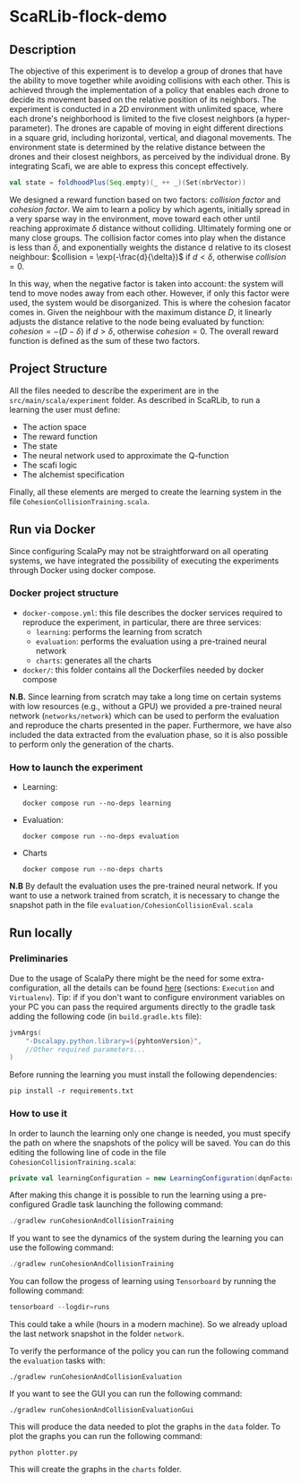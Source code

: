 # ScaRLib-flock-demo

## Description

The objective of this experiment is to develop a group of drones that have the ability to move together while avoiding collisions with each other. This is achieved through the implementation of a policy that enables each drone to decide its movement based on the relative position of its neighbors. The experiment is conducted in a 2D environment with unlimited space, where each drone's neighborhood is limited to the five closest neighbors (a hyper-parameter). The drones are capable of moving in eight different directions in a square grid, including horizontal, vertical, and diagonal movements. The environment state is determined by the relative distance between the drones and their closest neighbors, as perceived by the individual drone. By integrating Scafi, we are able to express this concept effectively.
```scala
val state = foldhoodPlus(Seq.empty)(_ ++ _)(Set(nbrVector))
``` 
We designed a reward function based on two factors: *collision factor* and *cohesion factor*. We aim to learn a policy by which agents, initially spread in a very sparse way in the environment, move toward each other until reaching approximate $\delta$ distance without colliding. Ultimately forming one or many close groups. The collision factor comes into play when the distance is less than $\delta$, and exponentially weights the distance d relative to its closest neighbour: $collision = \exp(-\frac{d}{\delta})$ if $d < \delta$, otherwise $collision = 0$.

In this way, when the negative factor is taken into account: the system will tend to move nodes away from each other. However, if only this factor were used, the system would be disorganized. This is where the cohesion facator comes in. Given the neighbour with the maximum distance $D$, it linearly adjusts the distance relative to the node being evaluated by function: $cohesion = -(D-\delta)$ if $d > \delta$, otherwise $cohesion = 0$. The overall reward function is defined as the sum of these two factors.

## Project Structure

All the files needed to describe the experiment are in the `src/main/scala/experiment` folder. As described in ScaRLib, to run a learning the user must define: 
- The action space
- The reward function
- The state
- The neural network used to approximate the Q-function
- The scafi logic
- The alchemist specification

Finally, all these elements are merged to create the learning system in the file `CohesionCollisionTraining.scala`.

## Run via Docker
Since configuring ScalaPy may not be straightforward on all operating systems, we have integrated the possibility of executing the experiments through Docker using docker compose.

### Docker project structure
- `docker-compose.yml`: this file describes the docker services required to reproduce the experiment, in particular, there are three services:
  - `learning`: performs the learning from scratch
  - `evaluation`: performs the evaluation using a pre-trained neural network
  - `charts`: generates all the charts
- `docker/`: this folder contains all the Dockerfiles needed by docker compose

**N.B.** Since learning from scratch may take a long time on certain systems with low resources (e.g., without a GPU) we provided a pre-trained neural network (`networks/network`) which can be used to perform the evaluation and reproduce the charts presented in the paper. 
Furthermore, we have also included the data extracted from the evaluation phase, so it is also possible to perform only the generation of the charts.

### How to launch the experiment

- Learning: 
  ```shell
  docker compose run --no-deps learning
  ``` 
- Evaluation:
  ```shell
  docker compose run --no-deps evaluation
  ```
- Charts
  ```shell
  docker compose run --no-deps charts
  ```

**N.B** By default the evaluation uses the pre-trained neural network. If you want to use a network trained from scratch, it is necessary to change the snapshot path in the file `evaluation/CohesionCollisionEval.scala`

## Run locally

### Preliminaries 

Due to the usage of ScalaPy there might be the need for some extra-configuration, all the details can be found [here](https://scalapy.dev/docs/) (sections: `Execution` and `Virtualenv`). Tip: if if you don't want to configure environment variables on your PC you can pass the required arguments directly to the gradle task adding the following code (in `build.gradle.kts` file):
```kotlin
jvmArgs(
    "-Dscalapy.python.library=${pyhtonVersion}",
    //Other required parameters...
)
```
Before running the learning you must install the following dependencies:
```shell
pip install -r requirements.txt
```

### How to use it 

In order to launch the learning only one change is needed, you must specify the path on where the snapshots of the policy will be saved. You can do this editing the following line of code in the file `CohesionCollisionTraining.scala`:
```scala
private val learningConfiguration = new LearningConfiguration(dqnFactory = new NNFactory, snapshotPath = "path-to-snapshot-folder")
```
After making this change it is possible to run the learning using a pre-configured Gradle task launching the following command:
```powershell
./gradlew runCohesionAndCollisionTraining
```
If you want to see the dynamics of the system during the learning you can use the following command:
```powershell
./gradlew runCohesionAndCollisionTraining
```
You can follow the progess of learning using `Tensorboard` by running the following command:
```powershell
tensorboard --logdir=runs
```
This could take a while (hours in a modern machine). So we already upload the last network snapshot in the folder `network`.

To verify the performance of the policy you can run the following command the `evaluation` tasks with:
```aidl
./gradlew runCohesionAndCollisionEvaluation
```
If you want to see the GUI you can run the following command:
```aidl
./gradlew runCohesionAndCollisionEvaluationGui
```
This will produce the data needed to plot the graphs in the `data` folder. 
To plot the graphs you can run the following command:
```aidl
python plotter.py
```
This will create the graphs in the `charts` folder.
